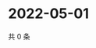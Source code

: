 # 2022-05-01

共 0 条

<!-- BEGIN WEIBO -->
<!-- 最后更新时间 Sun May 01 2022 16:16:00 GMT+0800 (China Standard Time) -->

<!-- END WEIBO -->
